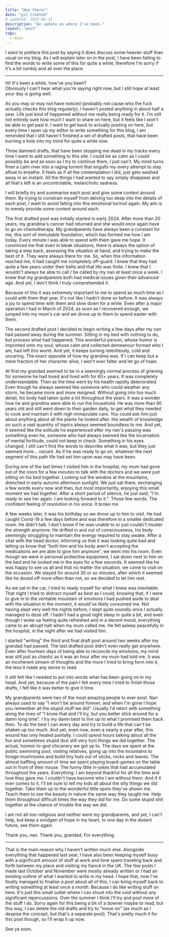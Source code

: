 ```yaml
---
title: "Hey there!"
date: "git Created"
# updated: 2025-06-15
description: "An update on where I've been."
layout: "post"
tags:
  - misc
---
```


I want to preface this post by saying it does discuss some heavier stuff than usual on my blog. As I will explain later on in the post, I have been failing to find the words to write some of this for quite a while, therefore I'm sorry if it's a bit rambly and all over the place.

---

Hi! It's been a while, how've you been? \
Obviously I can't hear what you're saying right now, but I still hope at least your day is going well.

As you may or may not have noticed (probably not cause who the fuck actually checks this blog regularly), I haven't posted anything in about half a year.
Life just kind of happened without me really being ready for it.
I'm still not entirely sure how much I want to share on here, but it feels like I won't be able to get past it.
I want to get back to actually posting on here, but every time I open up my editor to write something for this blog, I am reminded that I still haven't finished a set of drafted posts, that have been burning a hole into my mind for quite a while now.

Three damned drafts, that have been stopping me dead in my tracks every time I want to add something to this site.
I could be as calm as I could possibly be and as soon as I try to continue them, I just can't.
My mind turns from a calm river into a raging torrent that engulfs my every attempt to stay afloat to breathe.
It feels as if all the contemplation I did, just gets washed away in an instant.
All the things I had wanted to say simply disappear and all that's left is an uncontrolable, melancholic sadness.

I will briefly try and summarise each post and give some context around them.
By trying to constrain myself from delving too deep into the details of each post, I want to avoid falling into this emotional turmoil again.
My aim is to merely provide some context around each.

The first drafted post was initially started in early 2024.
After more than 20 years, my grandma's cancer had returned and she would once again have to go on chemotherapy.
My grandparents have always been a constant for me, this sort of immutable foundation, which has formed me how I am today.
Every minute I was able to spend with them gave me hope.
It convinced me that even in bleak situations, there is always the option of taking a step back, assessing the situation at hand, and trying to make the best of it.
They were always there for me.
So, when this information reached me, it had caught me completely off-guard.
I knew that they had quite a few years under their belts and that life was finite.
I knew that I wouldn't always be able to call / be called by my nan at least once a week.
I knew that my grandparents both had medical issues given their advanced age.
And yet, I don't think I truly comprehended it.

Because of this it was extremely important to me to spend as much time as I could with them that year.
It's not like I hadn't done so before.
It was always a joy to spend time with them and slow down for a while.
Even after a major operation I had in March of 2024, as soon as I recovered enough, we jumped into my mum's car and we drove up to them to spend easter with them.

The second drafted post I decided to begin writing a few days after my nan had passed away during the summer.
Sitting in my bed with nothing to do, but process what had happened.
This wonderful person, whose humor is imprinted onto my soul, whose calm and collected demeanour formed who I am, had left this world.
And yet, it keeps turning relentlessly, cold and uncaring.
The exact opposite of how my grandma was.
If I can keep but a mere fraction of her character alive, I won't ever falter and let go of hope.

At first my grandad seemed to be in a seemingly normal process of grieving for someone he had loved and lived with for 60+ years.
It was completely understandable.
Then as the time went by his health rapidly deteriorated.
Even though he always seemed like someone who could weather any storm, he became more and more resigned.
Without going into too much detail, his body had taken quite a lot throughout the years.
It was a wonder how he and grandma were able to run the household.
He was more than 90 years old and still went down to their garden daily, to get what they needed to cook and maintain it with nigh immaculate care.
You could ask him just about anything about all the plants he looked after.
His wealth of knowledge on such a vast quantity of topics always seemed boundless to me.
And yet, it seemed like the solitude he experienced after my nan's passing was something even he, someone who had always seemed like the incarnation of mental fortitude, could not keep in check.
Something in his eyes changed, I still can't find the words to describe what it was, but they just seemed more... _vacant_.
As if he was ready to go on, whatever the next segment of this path life had set him upon was may have been.

During one of the last times I visited him in the hospital, my mum had gone out of the room for a few minutes to talk with the doctors and we were just sitting on his bed together.
Looking out the window at the mountains, drenched in early-autumn afternoon sunlight.
We just sat there, exchanging a few words every now and then, but most importantly, enjoying this small moment we had together.
After a short period of silence, he just said; "I'm ready to see her again. I am looking forward to it.".
Those few words.
The confident feeling of resolution in his voice.
It broke me.

A few weeks later, it was his birthday so we drove up to him to visit.
He had caught Covid-19 a few days before and was therefore in a smaller dedicated room.
He didn't talk.
I don't know if he was unable to or just couldn't muster the strength anymore.
He drifted in and out of consciousness, his body seemingly struggling to maintain the energy required to stay awake.
After a chat with the head doctor, informing us that it was looking quite bad and letting us know that "both him and his body aren't accepting the medications we are able to give him anymore", we went into his room.
Even though we were in personal protective equipment, I sat down next to him on the bed and he looked me in the eyes for a few seconds.
It seemed like he was happy to see us all and that no matter the situation, we came to visit on the occasion.
We stayed for around 30 or so minutes, after which it seemed like he dozed off more often than not, so we decided to let him rest.

As we sat in the car, I tried to ready myself for what I knew was inevitable.
That night I tried to distract myself as best as I could, knowing that, if I were to give in to the veritable mountain of emotions I had pushed aside to deal with the situation in the moment, it would've likely consumed me.
Not having slept very well the nights before, I slept quite soundly once I actually managed to doze off.
I hadn't had a good night sleep in quite a bit, and even though I woke up feeling quite refreshed and in a decent mood, everything came to an abrupt halt when my mum called me.
He fell asleep peacefully in the hospital, in the night after we had visited him.

I started "writing" the third and final draft post around two weeks after my grandad had passed.
The last drafted post didn't even really get anywhere.
Even after fourteen days of being able to reconcile my emotions, my mind was still just as chaotic as it was an hour after my mum had told me.
It was an incoherent stream of thoughts and the more I tried to bring form into it, the less it made any sense to read.

It still felt like I needed to put into words what has been going on in my head.
And yet, because of the pain I felt every time I tried to finish those drafts, I felt like it was better to give it time.

My grandparents were two of the most amazing people to ever exist.
Nan always used to say "I won't be around forever, and when I'm gone I hope you remember all the stupid stuff we did".
Usually I'd retort with something along the lines of "I know that and I'll try, but you better stick around for a damn long time".
I try my damn best to live up to what I promised them back then.
To do the best I can every day and try to build a life that can't be shaken up too much.
And yet, even now, even a nearly a year after, this wound has only healed partially.
I could spend hours talking about all the fun and sometimes stupid (but still very fun) things we did together.
The actual, honest-to-god chicanery we got up to.
The days we spent at the public swimming pool, visiting relatives, going up into the mountains to forage mushrooms and build tiny huts out of sticks, rocks and leaves.
The almost baffling amount of time we spent playing board-games on the table out in front of their house.
The funny little in-jokes that had accumulated throughout the years.
Everything.
I am beyond thankful for all the time and love they gave me.
I couldn't have become who I am without them.
And if it ever comes to it, I'll be sure to tell my kids all about the silly things we did together.
Take them up to the wonderful little spots they've shown me.
Teach them to see the beauty in nature the same way they taught me.
Help them throughout difficult times the way they did for me.
Do some stupid shit together at the chance of trouble the way we did.

I am not all-too-religious and neither were my grandparents, and yet, I can't help, but keep a smidgen of hope in my heart, to one day in the distant future, see them again.

Thank you, nan. Thank you, grandad. For everything.

--- 

That is the main reason why I haven't written much else.
Alongside everything that happened last year, I have also been keeping myself busy with a significant amount of stuff at work and time spent traveling back and forth between my place and visiting my fiancé in the UK.
The few posts I made last October and November were mostly already written or I had an existing outline of what I wanted to write in my head.
I hope that, now I've finally managed to finalise _a post_ about all of this, I can bring myself back to writing something at least once a month.
Because I do like writing stuff on here.
It's just this small outlet where I can shout into the void without any significant repercussions.
Over the summer I think I'll try and post more of the stuff I do.
Sorry again for this being a bit of a downer maybe to read, but this way, I can delete the old drafts and try to "move on" (as much as I despise the concept, but that's a separate post).
That's pretty much it for this post though, so I'll wrap it up now.

See ya soon.


